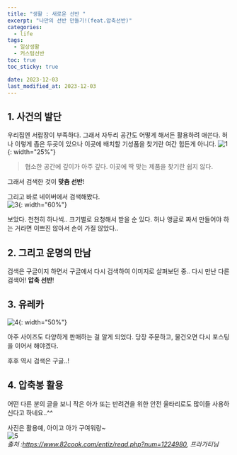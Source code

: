 ```yaml
---
title: "생활 : 새로운 선반 "
excerpt: "나만의 선반 만들기!(feat.압축선반)"
categories:
  - life
tags:
  - 일상생활
  - 커스텀선반
toc: true
toc_sticky: true

date: 2023-12-03
last_modified_at: 2023-12-03
---
```


## 1. 사건의 발단

우리집엔 서랍장이 부족하다. 그래서 자두리 공간도 어떻게 해서든 활용하려 애쓴다.
허나 이렇게 좁은 두곳이 있으나 이곳에 배치할 기성품을 찾기란 여간 힘든게 아니다.
![1](https://github.com/kyler1301/kyleholic.io/assets/28719460/f9af8a8b-88ba-447c-bb66-135b2b1a50d6){: width="25%"}
> 협소한 공간에 깊이가 아주 깊다. 이곳에 딱 맞는 제품을 찾기란 쉽지 않다.

그래서 검색한 것이 __맞춤 선반__! 

그리고 바로 네이버에서 검색해봤다.<br>
![3](https://github.com/kyler1301/kyleholic.io/assets/28719460/286fed6b-0a7b-4978-a08d-5a3a7b296cdf){: width="60%"}

보았다. 천천히 하나씩.. 크기별로 요청해서 받을 순 있다. 허나 앵글로 짜서 만들어야 하는 거라면 이쁘진 않아서 손이 가질 않았다..

## 2. 그리고 운명의 만남
검색은 구글이지 하면서 구글에서 다시 검색하여 이미지로 살펴보던 중..
다시 만난 다른 검색어! __압축 선반__!

## 3. 유레카
![4](https://github.com/kyler1301/kyleholic.io/assets/28719460/972eb872-5d9c-4b0d-8644-2aeacb92c79a){: width="50%"}

아주 사이즈도 다양하게 판매하는 걸 알게 되었다.
당장 주문하고, 물건오면 다시 포스팅을 이어서 해야겠다.

후후 역시 검색은 구글..!

## 4. 압축봉 활용
어떤 다른 분의 글을 보니 작은 아가 또는 반려견을 위한 안전 울타리로도 많이들 사용하신다고 하네요..^^


사진은 활용예, 아이고 아가 구여워랑~<br>
![5](https://github.com/kyler1301/kyleholic.io/assets/28719460/5d3987f6-e615-4946-b78d-b206cb1248a9)
<br>*출처 :https://www.82cook.com/entiz/read.php?num=1224980, 프라가티님* 